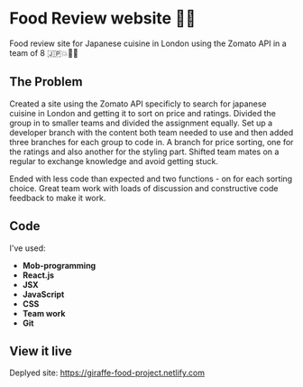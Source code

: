 # Food Review website 🌮🥑

Food review site for Japanese cuisine in London using the Zomato API in a team of 8 🇯🇵💥🍣🌸

## The Problem 
Created a site using the Zomato API specificly to search for japanese cuisine in London and getting it to sort on price and ratings. Divided the group in to smaller teams and divided the assignment equally. Set up a developer branch with the content both team needed to use and then added three branches for each group to code in. A branch for price sorting, one for the ratings and also another for the styling part. Shifted team mates on a regular to exchange knowledge and avoid getting stuck.

Ended with less code than expected and two functions - on for each sorting choice.
Great team work with loads of discussion and constructive code feedback to make it work.

## Code
I've used:
  * **Mob-programming**
  * **React.js**
  * **JSX**
  * **JavaScript**
  * **CSS**
  * **Team work**
  * **Git**
  
## View it live
Deplyed site: https://giraffe-food-project.netlify.com
